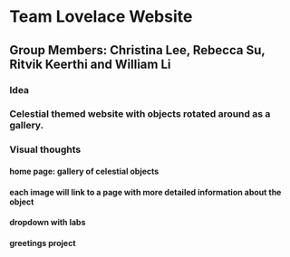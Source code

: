 # Team Lovelace Website
## Group Members: Christina Lee, Rebecca Su, Ritvik Keerthi and William Li
### Idea
### Celestial themed website with objects rotated around as a gallery.
### Visual thoughts
#### home page: gallery of celestial objects
#### each image will link to a page with more detailed information about the object
#### dropdown with labs
#### greetings project